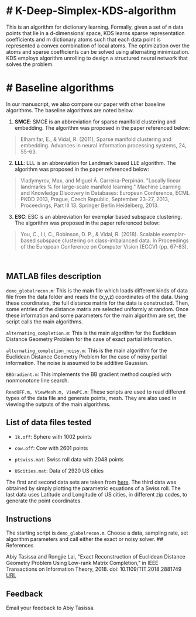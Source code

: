 \# K-Deep-Simplex-KDS-algorithm
===============================

This is an algorithm for dictionary learning. Formally, given a set of n data points that lie in a d-dimensional space, KDS learns sparse representation coefficients 
and m dictionary atoms such that each data point is represented a convex combination of local atoms. The optimization over the atoms and sparse coefficients can be solved using alternating minimization. KDS employs algorithm unrolling to design a structured neural network that solves the problem. 

\# Baseline algorithms
======================

In our manuscript, we also compare our paper with other baseline algorithms. The baseline algorithms are noted below.

1. **SMCE**: SMCE is an abbreviation for sparse manifold clustering and embedding. The algorithm was proposed in the paper referenced below:
>Elhamifar, E., & Vidal, R. (2011), Sparse manifold clustering and embedding. Advances in neural information processing systems, 24, 55-63.
2. **LLL**: LLL is an abbreviation for Landmark based LLE algorithm. The algorithm was proposed in the paper referenced below:
> Vladymyrov, Max, and Miguel Á. Carreira-Perpinán. "Locally linear landmarks % for large-scale manifold learning." Machine Learning and Knowledge Discovery in Databases: European Conference, ECML PKDD 2013, Prague, Czech Republic, September 23-27, 2013, Proceedings, Part III 13. Springer Berlin Heidelberg, 2013.
3. **ESC**: ESC is an abbreviation for exemplar based subspace clustering. The algorithm was proposed in the paper referenced below:
>You, C., Li, C., Robinson, D. P., & Vidal, R. (2018). Scalable exemplar-based subspace clustering on class-imbalanced data. In Proceedings of the European Conference on Computer Vision (ECCV) (pp. 67-83).

 

MATLAB files description
------------------------

`demo_globalrecon.m`: This is the main file which loads different kinds of data
file from the data folder and reads the (x,y,z) coordinates of the data. Using
these coordinates, the full distance matrix for the data is constructed. Then,
some entries of the distance matrix are selected uniformly at random. Once these
information and some parameters for the main algorithm are set, the script calls
the main algorithms.

`alternating_completion.m`: This is the main algorithm for the Euclidean
Distance Geometry Problem for the case of exact partial information.

`alternating_completion_noisy.m`: This is the main algorithm for the Euclidean
Distance Geometry Problem for the case of noisy partial information. The noise
is assumed to be additive Gaussian.

`BBGradient.m`: This implements the BB gradient method coupled with nonmonotone
line search.

`ReadOFF.m, ViewMesh.m, ViewPC.m`: These scripts are used to read different
types of the data file and generate points, mesh. They are also used in viewing
the outputs of the main algorithms.

List of data files tested
-------------------------

-   `1k.off`: Sphere with 1002 points

-   `cow.off`: Cow with 2601 points

-   `ptswiss.mat`: Swiss roll data with 2048 points

-   `UScities.mat`: Data of 2920 US cities

The first and second data sets are taken from
[here](http://visionair.ge.imati.cnr.it/ontologies/shapes/search.jsp). The third
data was obtained by simply plotting the parametric equations of a Swiss roll.
The last data uses Latitude and Longitude of US cities, in different zip codes,
to generate the point coordinates.

Instructions
------------

The starting script is `demo_globalrecon.m`. Choose a data, sampling rate, set
algorithm parameters and call either the exact or noisy solver. \#\# References

Abiy Tasissa and Rongjie Lai, "Exact Reconstruction of Euclidean Distance
Geometry Problem Using Low-rank Matrix Completion," in IEEE Transactions on
Information Theory, 2018. doi: 10.1109/TIT.2018.2881749
[URL](http://ieeexplore.ieee.org/stamp/stamp.jsp?tp=&arnumber=8537996&isnumber=4667673)

Feedback
--------

Email your feedback to Abiy Tasissa.
